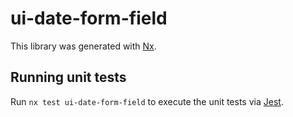 # ui-date-form-field

This library was generated with [Nx](https://nx.dev).

## Running unit tests

Run `nx test ui-date-form-field` to execute the unit tests via [Jest](https://jestjs.io).
